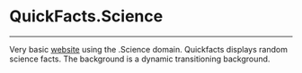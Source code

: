 # QuickFacts.Science
______________________
Very basic [website](quickfacts.science) using the .Science domain. Quickfacts displays random science facts. The background is a dynamic transitioning background. 
